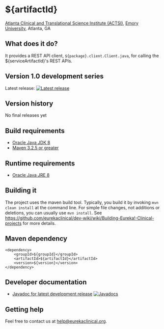 # ${artifactId}
[Atlanta Clinical and Translational Science Institute (ACTSI)](http://www.actsi.org), [Emory University](http://www.emory.edu), Atlanta, GA

## What does it do?
It provides a REST API client, `${package}.client.Client.java`, for calling the ${serviceArtifactId}'s REST APIs.

## Version 1.0 development series
Latest release: [![Latest release](https://maven-badges.herokuapp.com/maven-central/${groupId}/${artifactId}/badge.svg)](https://maven-badges.herokuapp.com/maven-central/${groupId}/${artifactId})

## Version history
No final releases yet

## Build requirements
* [Oracle Java JDK 8](http://www.oracle.com/technetwork/java/javase/overview/index.html)
* [Maven 3.2.5 or greater](https://maven.apache.org)

## Runtime requirements
* [Oracle Java JRE 8](http://www.oracle.com/technetwork/java/javase/overview/index.html)

## Building it
The project uses the maven build tool. Typically, you build it by invoking `mvn clean install` at the command line. For simple file changes, not additions or deletions, you can usually use `mvn install`. See https://github.com/eurekaclinical/dev-wiki/wiki/Building-Eureka!-Clinical-projects for more details.

## Maven dependency
```
<dependency>
    <groupId>${groupId}</groupId>
    <artifactId>${artifactId}</artifactId>
    <version>${version}</version>
</dependency>
```

## Developer documentation
* [Javadoc for latest development release](http://javadoc.io/doc/${groupId}/${artifactId}) [![Javadocs](http://javadoc.io/badge/${groupId}/${artifactId}.svg)](http://javadoc.io/doc/${groupId}/${artifactId})

## Getting help
Feel free to contact us at help@eurekaclinical.org.
